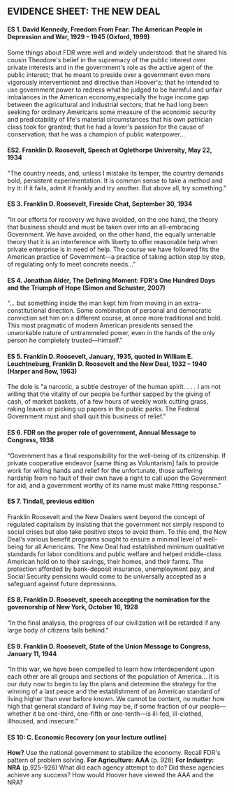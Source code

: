 ## EVIDENCE SHEET: THE NEW DEAL

#### ES 1. David Kennedy, Freedom From Fear: The American People in Depression and War, 1929 – 1945 (Oxford, 1999)
Some things about FDR were well and widely understood: that he shared his cousin Theodore's belief in the supremacy of the public interest over private interests and in the government's role as the active agent of the public interest; that he meant to preside over a government even more vigorously interventionist and directive than Hoover's; that he intended to use government power to redress what he judged to be harmful and unfair imbalances in the American economy,especially the huge income gap between the agricultural and industrial sectors; that he had long been seeking for ordinary Americans some measure of the economic security and predictability of life's material circumstances that his own patrician class took for granted; that he had a lover's passion for the cause of conservation; that he was a champion of public waterpower...

#### ES2. Franklin D. Roosevelt, Speech at Oglethorpe University, May 22, 1934
"The country needs, and, unless I mistake its temper, the country demands bold, persistent experimentation. It is common sense to take a method and try it: If it fails, admit it frankly and try another. But above all, try something."

#### ES 3. Franklin D. Roosevelt, Fireside Chat, September 30, 1934
"In our efforts for recovery we have avoided, on the one hand, the theory that business should and must be taken over into an all-embracing Government. We have avoided, on the other hand, the equally untenable theory that it is an interference with liberty to offer reasonable help when private enterprise is in need of help. The course we have followed fits the American practice of Government—a practice of taking action step by step, of regulating only to meet concrete needs..."

#### ES 4. Jonathan Alder, The Defining Moment: FDR's One Hundred Days and the Triumph of Hope (Simon and Schuster, 2007)
“... but something inside the man kept him from moving in an extra-constitutional direction. Some combination of personal and democratic conviction set him on a different course, at once more traditional and bold. This most pragmatic of modern American presidents sensed the unworkable nature of untrammeled power, even in the hands of the only person he completely trusted—himself."

#### ES 5. Franklin D. Roosevelt, January, 1935, quoted in William E. Leuchtneburg, Franklin D. Roosevelt and the New Deal, 1932 – 1940 (Harper and Row, 1963)
The dole is "a narcotic, a subtle destroyer of the human spirit. . . . I am not willing that the vitality of our people be further sapped by the giving of cash, of market baskets, of a few hours of weekly work cutting grass, raking leaves or picking up papers in the public parks. The Federal Government must and shall quit this business of relief."

#### ES 6. FDR on the proper role of government, Annual Message to Congress, 1938
“Government has a final responsibility for the well-being of its citizenship. If private cooperative endeavor [same thing as Voluntarism] fails to provide work for willing hands and relief for the unfortunate, those suffering hardship from no fault of their own have a right to call upon the Government for aid; and a government worthy of its name must make fitting response."

#### ES 7. Tindall, previous edition
Franklin Roosevelt and the New Dealers went beyond the concept of regulated capitalism by insisting that the government not simply respond to social crises but also take positive steps to avoid them. To this end, the New Deal's various benefit programs sought to ensure a minimal level of well-being for all Americans. The New Deal had established minimum qualitative standards for labor conditions and public welfare and helped middle-class American hold on to their savings, their homes, and their farms. The protection afforded by bank-deposit insurance, unemployment pay, and Social Security pensions would come to be universally accepted as a safeguard against future depressions.

#### ES 8. Franklin D. Roosevelt, speech accepting the nomination for the governorship of New York, October 16, 1928
“In the final analysis, the progress of our civilization will be retarded if any large body of citizens falls behind."

#### ES 9. Franklin D. Roosevelt, State of the Union Message to Congress, January 11, 1944
“In this war, we have been compelled to learn how interdependent upon each other are all groups and sections of the population of America...
It is our duty now to begin to lay the plans and determine the strategy for the winning of a last peace and the establishment of an American standard of living higher than ever before known. We cannot be content, no matter how high that general standard of living may be, if some fraction of our people—whether it be one-third, one-fifth or one-tenth—is ill-fed, ill-clothed, illhoused, and insecure."

#### ES 10: C. Economic Recovery (on your lecture outline)
**How?** Use the national government to stabilize the economy.
Recall FDR's pattern of problem solving.
**For Agriculture: AAA** (p. 926)
**For Industry: NRA** (p.925-926)
What did each agency attempt to do?
Did these agencies achieve any success?
How would Hoover have viewed the AAA and the NRA?
